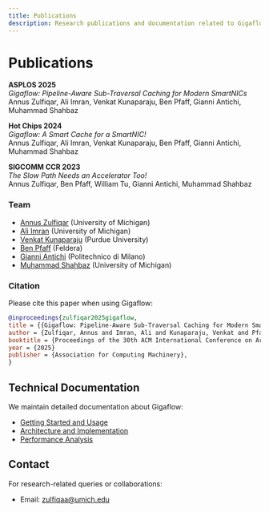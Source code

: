 ```yaml
---
title: Publications
description: Research publications and documentation related to Gigaflow
---
```


# Publications

**ASPLOS 2025**   
_Gigaflow: Pipeline-Aware Sub-Traversal Caching for Modern SmartNICs_  
Annus Zulfiqar, Ali Imran, Venkat Kunaparaju, Ben Pfaff, Gianni Antichi, Muhammad Shahbaz

**Hot Chips 2024**  
_Gigaflow: A Smart Cache for a SmartNIC!_  
Annus Zulfiqar, Ali Imran, Venkat Kunaparaju, Ben Pfaff, Gianni Antichi, Muhammad Shahbaz

**SIGCOMM CCR 2023**  
_The Slow Path Needs an Accelerator Too!_  
Annus Zulfiqar, Ben Pfaff, William Tu, Gianni Antichi, Muhammad Shahbaz

### Team

* [Annus Zulfiqar](https://annuszulfiqar2021.github.io/) (University of Michigan)
* [Ali Imran](https://www.linkedin.com/in/ali-imran-936a30202/) (University of Michigan)
* [Venkat Kunaparaju](https://www.linkedin.com/in/venkat-kunaparaju-3b8832232/) (Purdue University)
* [Ben Pfaff](https://www.linkedin.com/in/ben-pfaff-414a262bb/) (Feldera)
* [Gianni Antichi](https://www.linkedin.com/in/gianniantichi/) (Politechnico di Milano)
* [Muhammad Shahbaz](https://mshahbaz.gitlab.io/) (University of Michigan)

### Citation

Please cite this paper when using Gigaflow:

```bibtex
@inproceedings{zulfiqar2025gigaflow,
title = {{Gigaflow: Pipeline-Aware Sub-Traversal Caching for Modern SmartNICs}},
author = {Zulfiqar, Annus and Imran, Ali and Kunaparaju, Venkat and Pfaff, Ben and Antichi, Gianni and Shahbaz, Muhammad},
booktitle = {Proceedings of the 30th ACM International Conference on Architectural Support for Programming Languages and Operating Systems, Volume 2},
year = {2025}
publisher = {Association for Computing Machinery},
}
```

## Technical Documentation

We maintain detailed documentation about Gigaflow:

* [Getting Started and Usage](getting-started.md)
* [Architecture and Implementation](technical-details.md)
* [Performance Analysis](benchmarks.md)

## Contact

For research-related queries or collaborations:

* Email: [zulfiqaa@umich.edu](mailto:zulfiqaa@umich.edu)